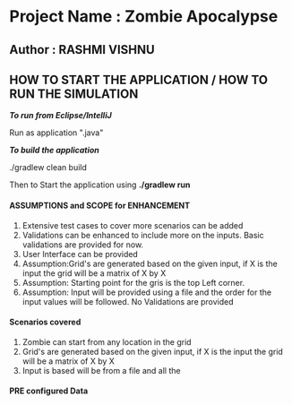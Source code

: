  
# Project Name : Zombie Apocalypse

## Author : RASHMI VISHNU
 
## HOW TO START THE APPLICATION / HOW TO RUN THE SIMULATION


 **_To run from Eclipse/IntelliJ_**

Run as application ".java"

**_To build the application_**

./gradlew clean build

 Then to Start the application using
   **./gradlew run <filePath>**



#### ASSUMPTIONS and SCOPE for ENHANCEMENT

1. Extensive test cases to cover more scenarios can be added
1. Validations can be enhanced to include more on the inputs. Basic validations are provided for now.
1. User Interface can be provided
1. Assumption:Grid's are generated based on the given input, if X is the input the grid will be a matrix of X by X
1. Assumption: Starting point for the gris is the top Left corner.
3. Assumption: Input will be provided using a file and the order for the input values will be followed. No Validations are provided

 
#### Scenarios covered
1. Zombie can start from any location in the grid
2. Grid's are generated based on the given input, if X is the input the grid will be a matrix of X by X
3. Input is based will be from a file and all the


   
#### PRE configured Data


